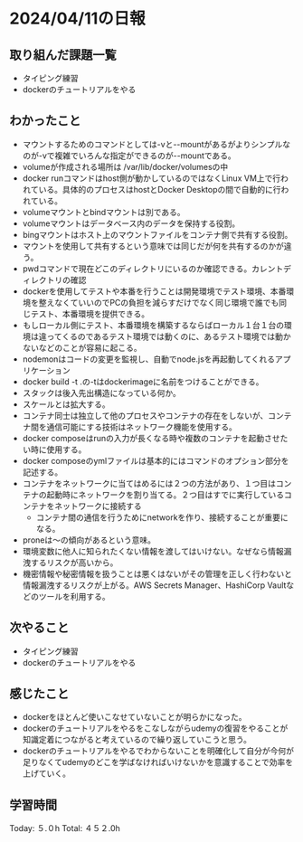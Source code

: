 # 2024/04/11の日報
## 取り組んだ課題一覧
* タイピング練習
* dockerのチュートリアルをやる
## わかったこと
*  マウントするためのコマンドとしては-vと--mountがあるがよりシンプルなのが-vで複雑でいろんな指定ができるのが--mountである。
*  volumeが作成される場所は /var/lib/docker/volumesの中
*  docker runコマンドはhost側が動かしているのではなくLinux VM上で行われている。具体的のプロセスはhostとDocker Desktopの間で自動的に行われている。
*  volumeマウントとbindマウントは別である。
 * volumeマウントはデータベース内のデータを保持する役割。
 * bingマウントはホスト上のマウントファイルをコンテナ側で共有する役割。
 * マウントを使用して共有するという意味では同じだが何を共有するのかが違う。
* pwdコマンドで現在どこのディレクトリにいるのか確認できる。カレントディレクトリの確認
* dockerを使用してテストや本番を行うことは開発環境でテスト環境、本番環境を整えなくていいのでPCの負担を減らすだけでなく同じ環境で誰でも同じテスト、本番環境を提供できる。
 * もしローカル側にテスト、本番環境を構築するならばローカル１台１台の環境は違ってくるのであるテスト環境では動くのに、あるテスト環境では動かないなどのことが容易に起こる。
* nodemonはコードの変更を監視し、自動でnode.jsを再起動してくれるアプリケーション
* docker build -t <name> .の-tはdockerimageに名前をつけることができる。
* スタックは後入先出構造になっている何か。
* スケールとは拡大する。
* コンテナ同士は独立して他のプロセスやコンテナの存在をしないが、コンテナ間を通信可能にする技術はネットワーク機能を使用する。
* docker composeはrunの入力が長くなる時や複数のコンテナを起動させたい時に使用する。
* docker composeのymlファイルは基本的にはコマンドのオプション部分を記述する。
* コンテナをネットワークに当てはめるには２つの方法があり、１つ目はコンテナの起動時にネットワークを割り当てる。２つ目はすでに実行しているコンテナをネットワークに接続する
  *  コンテナ間の通信を行うためにnetworkを作り、接続することが重要になる。
*  proneは〜の傾向があるという意味。
*  環境変数に他人に知られたくない情報を渡してはいけない。なぜなら情報漏洩するリスクが高いから。
  *  機密情報や秘密情報を扱うことは悪くはないがその管理を正しく行わないと情報漏洩するリスクが上がる。AWS Secrets Manager、HashiCorp Vaultなどのツールを利用する。   
## 次やること
* タイピング練習
* dockerのチュートリアルをやる
## 感じたこと
* dockerをほとんど使いこなせていないことが明らかになった。
* dockerのチュートリアルをやるをこなしながらudemyの復習をやることが知識定着につながると考えているので繰り返していこうと思う。
* dockerのチュートリアルをやるでわからないことを明確化して自分が今何が足りなくてudemyのどこを学ばなければいけないかを意識することで効率を上げていく。
##  学習時間
Today: ５.０h
Total: ４５２.0h
